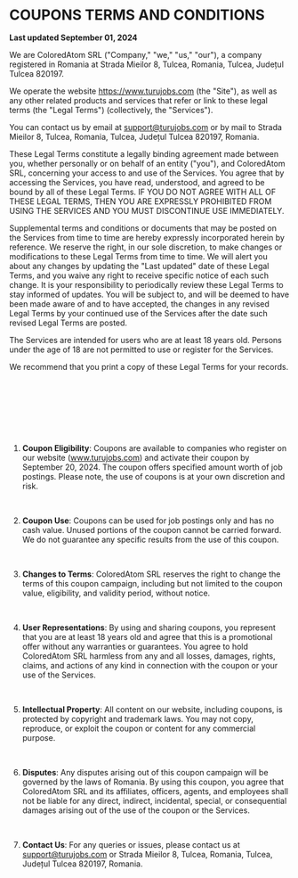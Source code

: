 <div>

<h1 style="font-size:1.6rem" class="text-zinc-700">COUPONS TERMS AND CONDITIONS</h1>

<span class="text-gray-500">**Last updated September 01, 2024**</span>

We are ColoredAtom SRL ("Company," "we," "us," "our"), a company registered in Romania at Strada Mieilor 8, Tulcea, Romania, Tulcea, Județul Tulcea 820197.

We operate the website https://www.turujobs.com (the "Site"), as well as any other related products and services that refer or link to these legal terms (the "Legal Terms") (collectively, the "Services").

You can contact us by email at support@turujobs.com or by mail to Strada Mieilor 8, Tulcea, Romania, Tulcea, Județul Tulcea 820197, Romania.

These Legal Terms constitute a legally binding agreement made between you, whether personally or on behalf of an entity ("you"), and ColoredAtom SRL, concerning your access to and use of the Services. You agree that by accessing the Services, you have read, understood, and agreed to be bound by all of these Legal Terms. IF YOU DO NOT AGREE WITH ALL OF THESE LEGAL TERMS, THEN YOU ARE EXPRESSLY PROHIBITED FROM USING THE SERVICES AND YOU MUST DISCONTINUE USE IMMEDIATELY.

Supplemental terms and conditions or documents that may be posted on the Services from time to time are hereby expressly incorporated herein by reference. We reserve the right, in our sole discretion, to make changes or modifications to these Legal Terms from time to time. We will alert you about any changes by updating the "Last updated" date of these Legal Terms, and you waive any right to receive specific notice of each such change. It is your responsibility to periodically review these Legal Terms to stay informed of updates. You will be subject to, and will be deemed to have been made aware of and to have accepted, the changes in any revised Legal Terms by your continued use of the Services after the date such revised Legal Terms are posted.

The Services are intended for users who are at least 18 years old. Persons under the age of 18 are not permitted to use or register for the Services.

We recommend that you print a copy of these Legal Terms for your records.
<p style="padding: 42px;">&nbsp;</p>

1. **Coupon Eligibility**: Coupons are available to companies who register on our website (www.turujobs.com) and activate their coupon by September 20, 2024. The coupon offers specified amount worth of job postings. Please note, the use of coupons is at your own discretion and risk.
<p>&nbsp;</p>

2. **Coupon Use**: Coupons can be used for job postings only and has no cash value. Unused portions of the coupon cannot be carried forward. We do not guarantee any specific results from the use of this coupon.
<p>&nbsp;</p>

3. **Changes to Terms**: ColoredAtom SRL reserves the right to change the terms of this coupon campaign, including but not limited to the coupon value, eligibility, and validity period, without notice.
<p>&nbsp;</p>

4. **User Representations**: By using and sharing coupons, you represent that you are at least 18 years old and agree that this is a promotional offer without any warranties or guarantees. You agree to hold ColoredAtom SRL harmless from any and all losses, damages, rights, claims, and actions of any kind in connection with the coupon or your use of the Services.
<p>&nbsp;</p>

5. **Intellectual Property**: All content on our website, including coupons, is protected by copyright and trademark laws. You may not copy, reproduce, or exploit the coupon or content for any commercial purpose.
<p>&nbsp;</p>

6. **Disputes**: Any disputes arising out of this coupon campaign will be governed by the laws of Romania. By using this coupon, you agree that ColoredAtom SRL and its affiliates, officers, agents, and employees shall not be liable for any direct, indirect, incidental, special, or consequential damages arising out of the use of the coupon or the Services.
<p>&nbsp;</p>

7. **Contact Us**: For any queries or issues, please contact us at support@turujobs.com or Strada Mieilor 8, Tulcea, Romania, Tulcea, Județul Tulcea 820197, Romania.
</div>
